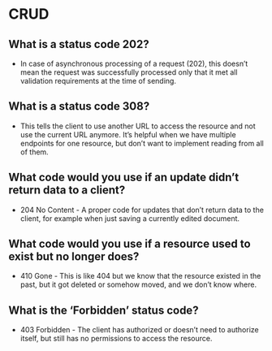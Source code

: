 # CRUD

## What is a status code 202?

* In case of asynchronous processing of a request (202), this doesn’t mean the request was successfully processed only that it met all validation requirements at the time of sending.

## What is a status code 308?

* This tells the client to use another URL to access the resource and not use the current URL anymore. It’s helpful when we have multiple endpoints for one resource, but don’t want to implement reading from all of them.

## What code would you use if an update didn’t return data to a client?

* 204 No Content - A proper code for updates that don’t return data to the client, for example when just saving a currently edited document.

## What code would you use if a resource used to exist but no longer does?

* 410 Gone - This is like 404 but we know that the resource existed in the past, but it got deleted or somehow moved, and we don’t know where.

## What is the ‘Forbidden’ status code?

* 403 Forbidden - The client has authorized or doesn’t need to authorize itself, but still has no permissions to access the resource.